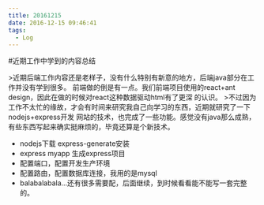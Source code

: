 ```yaml
---
title: 20161215
date: 2016-12-15 09:46:41
tags:
  - Log
---
```

#近期工作中学到的内容总结

<p>
	>近期后端工作内容还是老样子，没有什么特别有新意的地方，后端java部分在工作并没有学到很多。
前端做的倒是有一点。我们前端项目使用的react+ant design，因此在做的时候对react这种数据驱动html有了更深
的认识。
	>不过因为工作不太忙的缘故，才会有时间来研究我自己向学习的东西，近期就研究了一下nodejs+express开发
网站的技术，也完成了一些功能。感觉没有java那么成熟，有些东西写起来确实挺麻烦的，毕竟还算是个新技术。
    <ul>
		<li>
			nodejs下载 express-generate安装
		</li>
		<li>
			express myapp 生成express项目
		</li>
		<li>
			配置端口，配置开发生产环境
		</li>
		<li>
			配置路由，配置数据库连接，我用的是mysql
		</li>
		<li>
			balabalabala...还有很多需要配，后面继续，到时候看看能不能写一套完整的。
		</li>
	</ul>
</p>